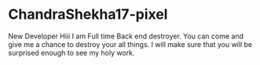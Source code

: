 # ChandraShekha17-pixel
New Developer
Hiii I am Full time Back end destroyer. You can come and give me a chance to destroy your all things. I will make sure that you will be surprised enough to see my holy work.

